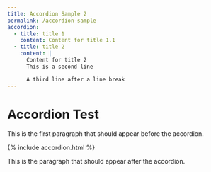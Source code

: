 ```yaml
---
title: Accordion Sample 2
permalink: /accordion-sample
accordion:
  - title: title 1
    content: Content for title 1.1
  - title: title 2
    content: |
      Content for title 2
      This is a second line

      A third line after a line break
---
```


# Accordion Test

This is the first paragraph that should appear before the accordion.

{% include accordion.html %}

This is the paragraph that should appear after the accordion.